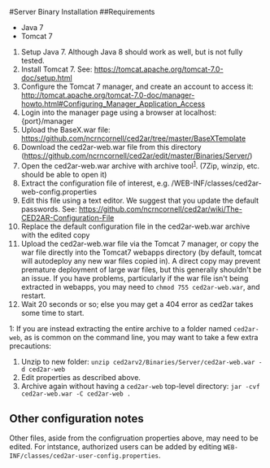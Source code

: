 #Server Binary Installation
##Requirements
- Java 7
- Tomcat 7

1. Setup Java 7. Although Java 8 should work as well, but is not fully tested.
2. Install Tomcat 7. See: https://tomcat.apache.org/tomcat-7.0-doc/setup.html
3. Configure the Tomcat 7 manager, and create an account to access it: http://tomcat.apache.org/tomcat-7.0-doc/manager-howto.html#Configuring_Manager_Application_Access
4. Login into the manager page using a browser at localhost:{port}/manager
5. Upload the BaseX.war file: https://github.com/ncrncornell/ced2ar/tree/master/BaseXTemplate
6. Download the ced2ar-web.war file from this directory (https://github.com/ncrncornell/ced2ar/edit/master/Binaries/Server/)
7. Open the ced2ar-web.war archive with archive tool<sup>[1](#footnote1)</sup>. (7Zip, winzip, etc. should be able to open it)
8. Extract the configuration file of interest, e.g. /WEB-INF/classes/ced2ar-web-config.properties
9. Edit this file using a text editor. We suggest that you update the default passwords. See: https://github.com/ncrncornell/ced2ar/wiki/The-CED2AR-Configuration-File
10. Replace the default configuration file in the ced2ar-web.war archive with the edited copy
11. Upload the ced2ar-web.war file via the Tomcat 7 manager, or copy the war file directly into the Tomcat7 webapps directory (by default, tomcat will autodeploy any new war files copied in). A direct copy may prevent premature deployment of large war files, but this generally shouldn't be an issue. If you have problems, particularly if the war file isn't being extracted in webapps, you may need to `chmod 755 ced2ar-web.war`, and restart.
12. Wait 20 seconds or so; else you may get a 404 error as ced2ar takes some time to start.

<a name="footnote1">1</a>: If you are instead extracting the entire archive to a folder named `ced2ar-web`, as is common on the command line, you may want to take a few extra precautions:

1. Unzip to new folder: `unzip ced2arv2/Binaries/Server/ced2ar-web.war -d ced2ar-web`
2. Edit properties as described above. 
3. Archive again without having a `ced2ar-web` top-level directory: `jar -cvf ced2ar-web.war -C ced2ar-web .`


## Other configuration notes

Other files, aside from the configruation properties above, may need to be edited. For intstance, authorized users can be added by editing `WEB-INF/classes/ced2ar-user-config.properties`.
